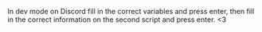 In dev mode on Discord fill in the correct variables and press enter, then fill in the correct information on the second script and press enter. <3
